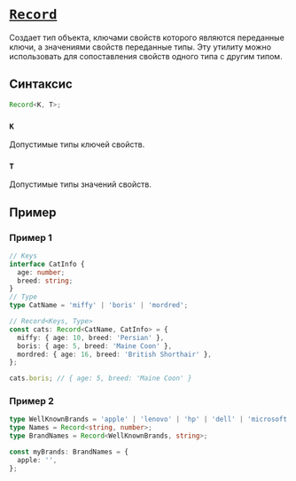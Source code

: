 # [`Record`](../index.md)

Создает тип объекта, ключами свойств которого являются переданные ключи, а значениями свойств переданные типы. Эту утилиту можно использовать для сопоставления свойств одного типа с другим типом.

## Синтаксис

```ts
Record<K, T>;
```

### `K`

Допустимые типы ключей свойств.

### `T`

Допустимые типы значений свойств.

## Пример

### Пример 1

```ts
// Keys
interface CatInfo {
  age: number;
  breed: string;
}
// Type
type CatName = 'miffy' | 'boris' | 'mordred';

// Record<Keys, Type>
const cats: Record<CatName, CatInfo> = {
  miffy: { age: 10, breed: 'Persian' },
  boris: { age: 5, breed: 'Maine Coon' },
  mordred: { age: 16, breed: 'British Shorthair' },
};

cats.boris; // { age: 5, breed: 'Maine Coon' }
```

### Пример 2

```ts
type WellKnownBrands = 'apple' | 'lenovo' | 'hp' | 'dell' | 'microsoft' | 'huawei';
type Names = Record<string, number>;
type BrandNames = Record<WellKnownBrands, string>;

const myBrands: BrandNames = {
  apple: '',
};
```
